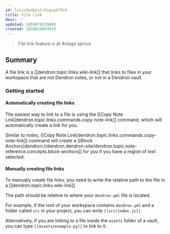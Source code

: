 ```yaml
---
id: lzviz9odglotrbsgcp678i6
title: File Link
desc: ''
updated: 1659078529005
created: 1658828603919
---
```


> File link feature is at #stage.sprout

## Summary

A file link is a [[dendron.topic.links.wiki-link]] that links to files in your workspace that are not Dendron notes, or not in a Dendron vault.

### Getting started

#### Automatically creating file links

The easiest way to link to a file is using the [[Copy Note Link|dendron.topic.links.commands.copy-note-link]] command, which will automatically create a link for you. 

Similar to notes, [[Copy Note Link|dendron.topic.links.commands.copy-note-link]] command will create a [[Block Anchors|dendron://dendron.dendron-site/dendron.topic.note-reference.concepts.block-anchors]] for you if you have a region of text selected.

#### Manually creating file links

To manually create file links, you need to write the relative path to the file in a [[dendron.topic.links.wiki-link]]

The path should be relative to where your `dendron.yml` file is located. 

For example, if the root of your workspace contains `dendron.yml` and a folder called `src` in your project, you can write `[[src/index.js]]`. 

Alternatively, if you are linking to a file inside the `assets` folder of a vault, you can type `[[assets/example.py]]` to link to it.
